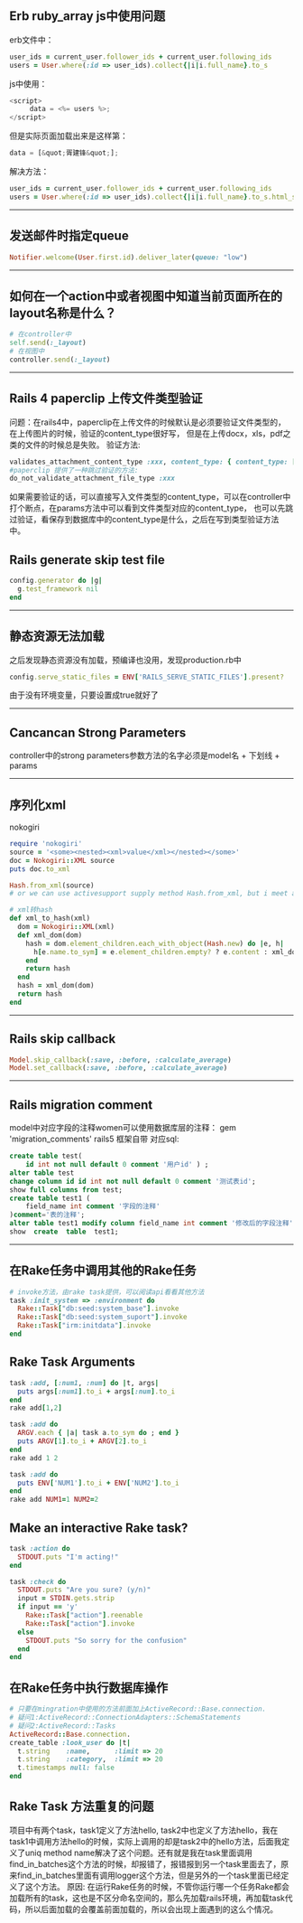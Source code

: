 ## Erb ruby_array js中使用问题
erb文件中：
```ruby
user_ids = current_user.follower_ids + current_user.following_ids
users = User.where(:id => user_ids).collect{|i|i.full_name}.to_s
```
js中使用：
```javascript
<script>
     data = <%= users %>;
</script>
```
但是实际页面加载出来是这样第：
```js
data = [&quot;胥建锋&quot;];
```
解决方法：

```ruby
user_ids = current_user.follower_ids + current_user.following_ids
users = User.where(:id => user_ids).collect{|i|i.full_name}.to_s.html_safe
```

---
## 发送邮件时指定queue
```ruby
Notifier.welcome(User.first.id).deliver_later(queue: "low")
```

---
## 如何在一个action中或者视图中知道当前页面所在的layout名称是什么？
```ruby
# 在controller中 
self.send(:_layout)
# 在视图中
controller.send(:_layout)
```

---
## Rails 4 paperclip 上传文件类型验证
问题：在rails4中，paperclip在上传文件的时候默认是必须要验证文件类型的，在上传图片的时候，验证的content_type很好写，
但是在上传docx，xls，pdf之类的文件的时候总是失败。
验证方法:
```ruby
validates_attachment_content_type :xxx, content_type: { content_type: ["image/jpeg", "image/gif", "image/png"] }
#paperclip 提供了一种跳过验证的方法:
do_not_validate_attachment_file_type :xxx
```

如果需要验证的话，可以直接写入文件类型的content_type，可以在controller中打个断点，在params方法中可以看到文件类型对应的content_type，
也可以先跳过验证，看保存到数据库中的content_type是什么，之后在写到类型验证方法中。

## Rails generate skip test file
```ruby
config.generator do |g|
  g.test_framework nil
end
```

---
## 静态资源无法加载
之后发现静态资源没有加载，预编译也没用，发现production.rb中
```ruby
config.serve_static_files = ENV['RAILS_SERVE_STATIC_FILES'].present?
```
由于没有环境变量，只要设置成true就好了

---
## Cancancan Strong Parameters
controller中的strong parameters参数方法的名字必须是model名 + 下划线 + params


---
## 序列化xml
nokogiri
```ruby
require 'nokogiri'
source = '<some><nested><xml>value</xml></nested></some>'
doc = Nokogiri::XML source
puts doc.to_xml

Hash.from_xml(source)
# or we can use activesupport supply method Hash.from_xml, but i meet a problem, a post request with a xml body, but i can not use Hash.from_xml to parse the xml, but the below way can parse it correctly.

# xml转hash
def xml_to_hash(xml)
  dom = Nokogiri::XML(xml)
  def xml_dom(dom)
    hash = dom.element_children.each_with_object(Hash.new) do |e, h|
      h[e.name.to_sym] = e.element_children.empty? ? e.content : xml_dom(e)
    end
    return hash
  end
  hash = xml_dom(dom)
  return hash
end
```

---
## Rails skip callback
```ruby
Model.skip_callback(:save, :before, :calculate_average)
Model.set_callback(:save, :before, :calculate_average) 
```

---
## Rails migration comment
model中对应字段的注释women可以使用数据库层的注释：
gem 'migration_comments'
rails5 框架自带
对应sql:
```sql
create table test( 
    id int not null default 0 comment '用户id' ) ;
alter table test 
change column id id int not null default 0 comment '测试表id';
show full columns from test;
create table test1 ( 
    field_name int comment '字段的注释' 
)comment='表的注释';
alter table test1 modify column field_name int comment '修改后的字段注释'; 
show  create  table  test1;
```

---
## 在Rake任务中调用其他的Rake任务
```ruby
# invoke方法，由rake task提供，可以阅读api看看其他方法
task :init_system => :environment do
  Rake::Task["db:seed:system_base"].invoke
  Rake::Task["db:seed:system_suport"].invoke
  Rake::Task["irm:initdata"].invoke
end
```


## Rake Task Arguments
```ruby
task :add, [:num1, :num] do |t, args|
  puts args[:num1].to_i + args[:num].to_i
end
rake add[1,2]

task :add do
  ARGV.each { |a| task a.to_sym do ; end }
  puts ARGV[1].to_i + ARGV[2].to_i
end
rake add 1 2

task :add do
  puts ENV['NUM1'].to_i + ENV['NUM2'].to_i
end
rake add NUM1=1 NUM2=2
```


## Make an interactive Rake task?
```ruby
task :action do
  STDOUT.puts "I'm acting!"
end

task :check do
  STDOUT.puts "Are you sure? (y/n)"
  input = STDIN.gets.strip
  if input == 'y'
    Rake::Task["action"].reenable
    Rake::Task["action"].invoke
  else
    STDOUT.puts "So sorry for the confusion"
  end
end
```


## 在Rake任务中执行数据库操作
```ruby
# 只要在mingration中使用的方法前面加上ActiveRecord::Base.connection.
# 疑问1:ActiveRecord::ConnectionAdapters::SchemaStatements
# 疑问2:ActiveRecord::Tasks
ActiveRecord::Base.connection.
create_table :look_user do |t|
  t.string    :name,      :limit => 20
  t.string    :category,  :limit => 20
  t.timestamps null: false
end
```

## Rake Task 方法重复的问题
项目中有两个task，task1定义了方法hello, task2中也定义了方法hello，我在task1中调用方法hello的时候，实际上调用的却是task2中的hello方法，后面我定义了uniq method name解决了这个问题。还有就是我在task里面调用find_in_batches这个方法的时候，却报错了，报错报到另一个task里面去了，原来find_in_batches里面有调用logger这个方法，但是另外的一个task里面已经定义了这个方法。
原因: 在运行Rake任务的时候，不管你运行哪一个任务Rake都会加载所有的task，这也是不区分命名空间的，那么先加载rails环境，再加载task代码，所以后面加载的会覆盖前面加载的，所以会出现上面遇到的这么个情况。